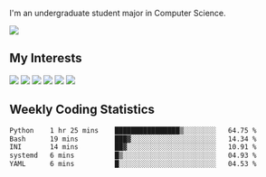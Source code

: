 I'm an undergraduate student major in Computer Science.

![](https://github-readme-stats.vercel.app/api?username=littzhch&theme=radical)

## My Interests

![](https://img.shields.io/badge/Python-3776AB?style=flat&labelColor=FFD43B&logoColor=3776AB&logo=python)
![](https://img.shields.io/badge/C-00599C?style=flat&labelColor=01427d&logoColor=6295cb&logo=c)
![](https://img.shields.io/badge/Rust-ffffff?style=flat&labelColor=ffffff&logoColor=000000&logo=rust)
![](https://img.shields.io/badge/LaTeX-008080?style=flat&labelColor=eeece5&logoColor=008080&logo=latex)
![](https://img.shields.io/badge/OpenGL-5487b2?style=flat&labelColor=ffffff&logoColor=5487b2&logo=opengl)
![](https://img.shields.io/badge/archlinux-1793d1?style=flat&labelColor=333333&logoColor=1793d1&logo=archlinux)

## Weekly Coding Statistics
<!--START_SECTION:waka-->

```txt
Python    1 hr 25 mins    ████████████████▒░░░░░░░░   64.75 %
Bash      19 mins         ███▓░░░░░░░░░░░░░░░░░░░░░   14.34 %
INI       14 mins         ██▓░░░░░░░░░░░░░░░░░░░░░░   10.91 %
systemd   6 mins          █▒░░░░░░░░░░░░░░░░░░░░░░░   04.93 %
YAML      6 mins          █░░░░░░░░░░░░░░░░░░░░░░░░   04.53 %
```

<!--END_SECTION:waka-->
